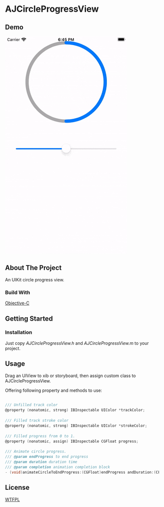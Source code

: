 # AJCircleProgressView

## Demo

![Demo](./Demo/ajCircleProgressViewDemo.gif)

## About The Project

An UIKit circle progress view.

### Build With

[Objective-C](https://developer.apple.com/library/archive/documentation/Cocoa/Conceptual/ObjectiveC/Introduction/introObjectiveC.html)

## Getting Started

### Installation

Just copy *AJCircleProgressView.h* and *AJCircleProgressView.m* to your project.

## Usage

Drag an UIView to xib or storyboard, then assign custom class to AJCircleProgressView.

Offering following property and methods to use:

```objectivec

/// Unfilled track color
@property (nonatomic, strong) IBInspectable UIColor *trackColor;

/// Filled track stroke color
@property (nonatomic, strong) IBInspectable UIColor *strokeColor;

/// Filled progress from 0 to 1.
@property (nonatomic, assign) IBInspectable CGFloat progress;

/// Animate circle progress.
/// @param endProgress to end progress
/// @param duration duration time
/// @param completion animation completion block
- (void)animateCircleToEndProgress:(CGFloat)endProgress andDuration:(CFTimeInterval)duration withCompletion:(void(^)(void))completion;

```

## License

[WTFPL](http://www.wtfp)
